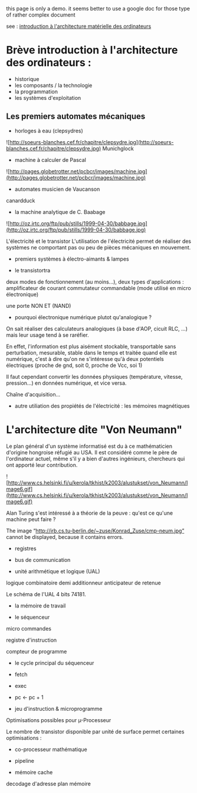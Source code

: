 this page is only a demo.
it seems better to use a google doc for those type of rather complex document

see : [introduction à l'architecture matérielle des ordinateurs](http://docs.google.com/Doc?id=dxhxfnh_21873337vmcz)


# Brève introduction à l'architecture des ordinateurs : #

  * historique
  * les composants / la technologie
  * la programmation
  * les systèmes d'exploitation


## Les premiers automates mécaniques ##

  * horloges à eau (clepsydres)

![http://soeurs-blanches.cef.fr/chapitre/clepsydre.jpg](http://soeurs-blanches.cef.fr/chapitre/clepsydre.jpg) Munichglock

  * machine à calculer de Pascal


![http://pages.globetrotter.net/pcbcr/images/machine.jpg](http://pages.globetrotter.net/pcbcr/images/machine.jpg)

  * automates musicien de Vaucanson

canardduck

  * la machine analytique de C. Baabage

![http://oz.irtc.org/ftp/pub/stills/1999-04-30/babbage.jpg](http://oz.irtc.org/ftp/pub/stills/1999-04-30/babbage.jpg)

L'électricité et le transistor
L'utilisation de l'électricité permet de réaliser des systèmes ne comportant pas ou peu de pièces mécaniques en mouvement.

  * premiers systèmes à électro-aimants & lampes

  * le transistortra

deux modes de fonctionnement (au moins...), deux types d'applications :
amplificateur de courant
commutateur commandable (mode utilisé en micro électronique)

une porte NON ET (NAND)

  * pourquoi électronique numérique plutot qu'analogique ?

On sait réaliser des calculateurs analogiques (à base d'AOP, cicuit RLC, ...) mais leur usage tend à se raréfier.

En effet, l'information est plus aisément stockable, transportable sans perturbation, mesurable, stable dans le temps et traitée quand elle est numérique, c'est à dire qu'on ne s'intéresse qu'à deux potentiels électriques (proche de gnd, soit 0, proche de Vcc, soi 1)

Il faut cependant convertir les données physiques (température, vitesse, pression...) en données numérique, et vice versa.

Chaîne d'acquisition...

  * autre utiliation des propiétés de l'électricité : les mémoires magnétiques


# L'architecture dite "Von Neumann" #
Le plan général d'un système informatisé est du à ce mathématicien d'origine hongroise réfugié au USA.
Il est considéré comme le père de l'ordinateur actuel, même s'il y a bien d'autres ingénieurs, chercheurs qui ont apporté leur contribution.

![http://www.cs.helsinki.fi/u/kerola/tkhist/k2003/alustukset/von_Neumann/Image6.gif](http://www.cs.helsinki.fi/u/kerola/tkhist/k2003/alustukset/von_Neumann/Image6.gif)


Alan Turing
s'est intéressé à a théorie de la peuve : qu'est ce qu'une machine peut faire ?

The image “http://irb.cs.tu-berlin.de/~zuse/Konrad_Zuse/cmp-neum.jpg” cannot be displayed, because it contains errors.

  * registres

  * bus de communication

  * unité arithmétique et logique (UAL)

logique combinatoire
demi additionneur
anticipateur de retenue

Le schéma de l'UAL 4 bits 74181.


  * la mémoire de travail


  * le séquenceur

micro commandes

registre d'instruction

compteur de programme


  * le cycle principal du séquenceur

  * fetch

  * exec

  * pc <- pc + 1




  * jeu d'instruction & microprogramme

Optimisations possibles pour µ-Processeur

Le nombre de transistor disponible par unité de surface permet certaines optimisations :

  * co-processeur mathématique

  * pipeline

  * mémoire cache

decodage d'adresse
plan mémoire



